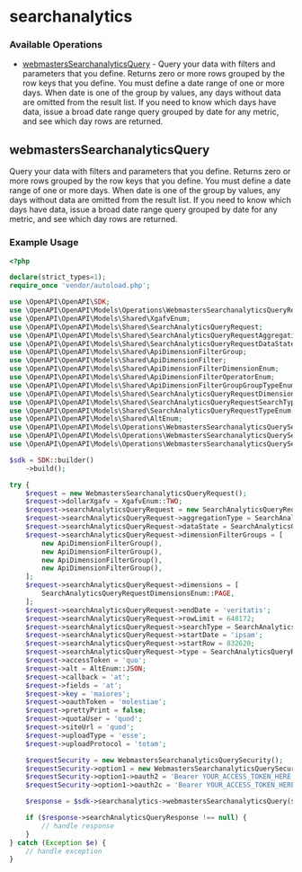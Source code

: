 # searchanalytics

### Available Operations

* [webmastersSearchanalyticsQuery](#webmasterssearchanalyticsquery) - Query your data with filters and parameters that you define. Returns zero or more rows grouped by the row keys that you define. You must define a date range of one or more days. When date is one of the group by values, any days without data are omitted from the result list. If you need to know which days have data, issue a broad date range query grouped by date for any metric, and see which day rows are returned.

## webmastersSearchanalyticsQuery

Query your data with filters and parameters that you define. Returns zero or more rows grouped by the row keys that you define. You must define a date range of one or more days. When date is one of the group by values, any days without data are omitted from the result list. If you need to know which days have data, issue a broad date range query grouped by date for any metric, and see which day rows are returned.

### Example Usage

```php
<?php

declare(strict_types=1);
require_once 'vendor/autoload.php';

use \OpenAPI\OpenAPI\SDK;
use \OpenAPI\OpenAPI\Models\Operations\WebmastersSearchanalyticsQueryRequest;
use \OpenAPI\OpenAPI\Models\Shared\XgafvEnum;
use \OpenAPI\OpenAPI\Models\Shared\SearchAnalyticsQueryRequest;
use \OpenAPI\OpenAPI\Models\Shared\SearchAnalyticsQueryRequestAggregationTypeEnum;
use \OpenAPI\OpenAPI\Models\Shared\SearchAnalyticsQueryRequestDataStateEnum;
use \OpenAPI\OpenAPI\Models\Shared\ApiDimensionFilterGroup;
use \OpenAPI\OpenAPI\Models\Shared\ApiDimensionFilter;
use \OpenAPI\OpenAPI\Models\Shared\ApiDimensionFilterDimensionEnum;
use \OpenAPI\OpenAPI\Models\Shared\ApiDimensionFilterOperatorEnum;
use \OpenAPI\OpenAPI\Models\Shared\ApiDimensionFilterGroupGroupTypeEnum;
use \OpenAPI\OpenAPI\Models\Shared\SearchAnalyticsQueryRequestDimensionsEnum;
use \OpenAPI\OpenAPI\Models\Shared\SearchAnalyticsQueryRequestSearchTypeEnum;
use \OpenAPI\OpenAPI\Models\Shared\SearchAnalyticsQueryRequestTypeEnum;
use \OpenAPI\OpenAPI\Models\Shared\AltEnum;
use \OpenAPI\OpenAPI\Models\Operations\WebmastersSearchanalyticsQuerySecurity;
use \OpenAPI\OpenAPI\Models\Operations\WebmastersSearchanalyticsQuerySecurityOption1;
use \OpenAPI\OpenAPI\Models\Operations\WebmastersSearchanalyticsQuerySecurityOption2;

$sdk = SDK::builder()
    ->build();

try {
    $request = new WebmastersSearchanalyticsQueryRequest();
    $request->dollarXgafv = XgafvEnum::TWO;
    $request->searchAnalyticsQueryRequest = new SearchAnalyticsQueryRequest();
    $request->searchAnalyticsQueryRequest->aggregationType = SearchAnalyticsQueryRequestAggregationTypeEnum::BY_PROPERTY;
    $request->searchAnalyticsQueryRequest->dataState = SearchAnalyticsQueryRequestDataStateEnum::ALL;
    $request->searchAnalyticsQueryRequest->dimensionFilterGroups = [
        new ApiDimensionFilterGroup(),
        new ApiDimensionFilterGroup(),
        new ApiDimensionFilterGroup(),
        new ApiDimensionFilterGroup(),
    ];
    $request->searchAnalyticsQueryRequest->dimensions = [
        SearchAnalyticsQueryRequestDimensionsEnum::PAGE,
    ];
    $request->searchAnalyticsQueryRequest->endDate = 'veritatis';
    $request->searchAnalyticsQueryRequest->rowLimit = 648172;
    $request->searchAnalyticsQueryRequest->searchType = SearchAnalyticsQueryRequestSearchTypeEnum::WEB;
    $request->searchAnalyticsQueryRequest->startDate = 'ipsam';
    $request->searchAnalyticsQueryRequest->startRow = 832620;
    $request->searchAnalyticsQueryRequest->type = SearchAnalyticsQueryRequestTypeEnum::GOOGLE_NEWS;
    $request->accessToken = 'quo';
    $request->alt = AltEnum::JSON;
    $request->callback = 'at';
    $request->fields = 'at';
    $request->key = 'maiores';
    $request->oauthToken = 'molestiae';
    $request->prettyPrint = false;
    $request->quotaUser = 'quod';
    $request->siteUrl = 'quod';
    $request->uploadType = 'esse';
    $request->uploadProtocol = 'totam';

    $requestSecurity = new WebmastersSearchanalyticsQuerySecurity();
    $requestSecurity->option1 = new WebmastersSearchanalyticsQuerySecurityOption1();
    $requestSecurity->option1->oauth2 = 'Bearer YOUR_ACCESS_TOKEN_HERE';
    $requestSecurity->option1->oauth2c = 'Bearer YOUR_ACCESS_TOKEN_HERE';

    $response = $sdk->searchanalytics->webmastersSearchanalyticsQuery($request, $requestSecurity);

    if ($response->searchAnalyticsQueryResponse !== null) {
        // handle response
    }
} catch (Exception $e) {
    // handle exception
}
```
